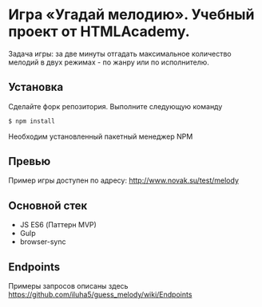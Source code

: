 # Игра «Угадай мелодию». Учебный проект от HTMLAcademy.

Задача игры: за две минуты отгадать максимальное количество мелодий в двух режимах - по жанру или по исполнителю.

## Установка

Сделайте форк репозитория. Выполните следующую команду 

```sh
$ npm install
```

Необходим установленный пакетный менеджер NPM

## Превью

Пример игры доступен по адресу: <a href="http://www.novak.su/test/melody">http://www.novak.su/test/melody</a>

## Основной стек

* JS ES6 (Паттерн MVP)
* Gulp
* browser-sync 

## Endpoints

Примеры запросов описаны здесь <a href="https://github.com/iluha5/guess_melody/wiki/Endpoints">https://github.com/iluha5/guess_melody/wiki/Endpoints</a>

